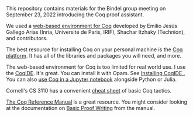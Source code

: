 
This repository contains materials for the Bindel group meeting on September 23, 2022 introducing the Coq proof assistant. 

We used a [web-based environment for Coq](https://coq.vercel.app/) developed by Emilio Jesús Gallego Arias (Inria, Université de Paris, IRIF), Shachar Itzhaky (Technion), and contributors.

The best resource for installing Coq on your personal machine is the [Coq platform](https://github.com/coq/platform). It has all of the libraries and packages you will need, and more. 

The web-based environment for Coq is too limited for real world use. I use the [CoqIDE](https://coq.inria.fr/refman/practical-tools/coqide.html). It's great. You can install it with Opam. See [Installing CoqIDE
.](https://coq.inria.fr/opam-using.html) You can also [use Coq in a Jupyter notebook](https://github.com/EugeneLoy/coq_jupyter) alongside Python or Julia. 

Cornell's CS 3110 has a convenient [cheat sheet](https://www.cs.cornell.edu/courses/cs3110/2018sp/a5/coq-tactics-cheatsheet.html) of basic Coq tactics.

[The Coq Reference Manual](https://coq.inria.fr/distrib/current/refman/) is a great resource. You might consider looking at the documentation on [Basic Proof Writing](https://coq.inria.fr/distrib/current/refman/proofs/writing-proofs/index.html) from the manual. 
